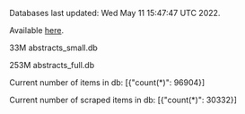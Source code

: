 Databases last updated: Wed May 11 15:47:47 UTC 2022. 

Available [here](https://github.com/cbeauhilton/ash-db/releases).


33M	abstracts_small.db

253M	abstracts_full.db

Current number of items in db:
[{"count(*)": 96904}]

Current number of scraped items in db:
[{"count(*)": 30332}]
